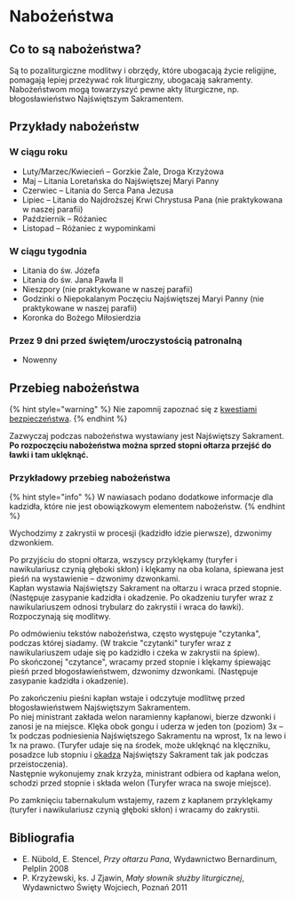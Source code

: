 # Nabożeństwa

## Co to są nabożeństwa?

Są to pozaliturgiczne modlitwy i obrzędy, które ubogacają życie religijne, pomagają lepiej przeżywać rok liturgiczny, ubogacają sakramenty. Nabożeństwom mogą towarzyszyć pewne akty liturgiczne, np. błogosławieństwo Najświętszym Sakramentem.

## Przykłady nabożeństw

### W ciągu roku

* Luty/Marzec/Kwiecień – Gorzkie Żale, Droga Krzyżowa
* Maj – Litania Loretańska do Najświętszej Maryi Panny
* Czerwiec – Litania do Serca Pana Jezusa
* Lipiec – Litania do Najdroższej Krwi Chrystusa Pana \(nie praktykowana w naszej parafii\)
* Październik – Różaniec
* Listopad – Różaniec z wypominkami

### W ciągu tygodnia

* Litania do św. Józefa
* Litania do św. Jana Pawła II
* Nieszpory \(nie praktykowane w naszej parafii\)
* Godzinki o Niepokalanym Poczęciu Najświętszej Maryi Panny \(nie praktykowane w naszej parafii\)
* Koronka do Bożego Miłosierdzia

### Przez 9 dni przed świętem/uroczystością patronalną

* Nowenny

## Przebieg nabożeństwa

{% hint style="warning" %}
Nie zapomnij zapoznać się z [kwestiami bezpieczeństwa](../kwestie-bezpieczenstwa.md).
{% endhint %}

Zazwyczaj podczas nabożeństwa wystawiany jest Najświętszy Sakrament. **Po rozpoczęciu nabożeństwa można sprzed stopni ołtarza przejść do ławki i tam uklęknąć.**

### Przykładowy przebieg nabożeństwa

{% hint style="info" %}
W nawiasach podano dodatkowe informacje dla kadzidła, które nie jest obowiązkowym elementem nabożeństw.
{% endhint %}

Wychodzimy z zakrystii w procesji \(kadzidło idzie pierwsze\), dzwonimy dzwonkiem.

Po przyjściu do stopni ołtarza, wszyscy przyklękamy \(turyfer i nawikulariusz czynią głęboki skłon\) i klękamy na oba kolana, śpiewana jest pieśń na wystawienie – dzwonimy dzwonkami.  
Kapłan wystawia Najświętszy Sakrament na ołtarzu i wraca przed stopnie. \(Następuje zasypanie kadzidła i okadzenie. Po okadzeniu turyfer wraz z nawikulariuszem odnosi trybularz do zakrystii i wraca do ławki\).  
Rozpoczynają się modlitwy.

Po odmówieniu tekstów nabożeństwa, często występuje "czytanka", podczas której siadamy. \(W trakcie "czytanki" turyfer wraz z nawikulariuszem udaje się po kadzidło i czeka w zakrystii na śpiew\).  
Po skończonej "czytance", wracamy przed stopnie i klękamy śpiewając pieśń przed błogosławieństwem, dzwonimy dzwonkami. \(Następuje zasypanie kadzidła i okadzenie\).

Po zakończeniu pieśni kapłan wstaje i odczytuje modlitwę przed błogosławieństwem Najświętszym Sakramentem.  
Po niej ministrant zakłada welon naramienny kapłanowi, bierze dzwonki i zanosi je na miejsce. Klęka obok gongu i uderza w jeden ton \(poziom\) 3x – 1x podczas podniesienia Najświętszego Sakramentu na wprost, 1x na lewo i 1x na prawo. \(Turyfer udaje się na środek, może uklęknąć na klęczniku, posadzce lub stopniu i [okadza](../funkcje.md#okadzenie) Najświętszy Sakrament tak jak podczas przeistoczenia\).  
Następnie wykonujemy znak krzyża, ministrant odbiera od kapłana welon, schodzi przed stopnie i składa welon \(Turyfer wraca na swoje miejsce\).

Po zamknięciu tabernakulum wstajemy, razem z kapłanem przyklękamy \(turyfer i nawikulariusz czynią głęboki skłon\) i wracamy do zakrystii.

## Bibliografia

* E. Nübold, E. Stencel, _Przy ołtarzu Pana_, Wydawnictwo Bernardinum, Pelplin 2008
* P. Krzyżewski, ks. J Zjawin, _Mały słownik służby liturgicznej_, Wydawnictwo Święty Wojciech, Poznań 2011

